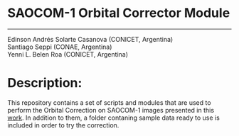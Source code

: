 # SAOCOM-1 Orbital Corrector Module
------
Edinson Andrés Solarte Casanova (CONICET, Argentina)  
Santiago Seppi (CONAE, Argentina)  
Yenni L. Belen Roa (CONICET, Argentina)

# Description:

This repository contains a set of scripts and modules that are used to perform the Orbital Correction on SAOCOM-1 images presented in this [work](https://www.int-arch-photogramm-remote-sens-spatial-inf-sci.net/XLVI-4-W2-2021/167/2021/). In addition to them, a folder contaning sample data ready to use is included in order to try the correction.
